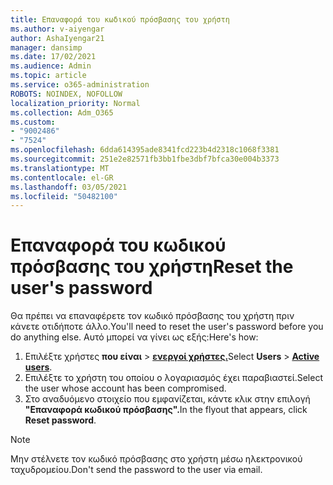 ```yaml
---
title: Επαναφορά του κωδικού πρόσβασης του χρήστη
ms.author: v-aiyengar
author: AshaIyengar21
manager: dansimp
ms.date: 17/02/2021
ms.audience: Admin
ms.topic: article
ms.service: o365-administration
ROBOTS: NOINDEX, NOFOLLOW
localization_priority: Normal
ms.collection: Adm_O365
ms.custom:
- "9002486"
- "7524"
ms.openlocfilehash: 6dda614395ade8341fcd223b4d2318c1068f3381
ms.sourcegitcommit: 251e2e82571fb3bb1fbe3dbf7bfca30e004b3373
ms.translationtype: MT
ms.contentlocale: el-GR
ms.lasthandoff: 03/05/2021
ms.locfileid: "50482100"
---
```

# <a name="reset-the-users-password"></a><span data-ttu-id="6ccfe-102">Επαναφορά του κωδικού πρόσβασης του χρήστη</span><span class="sxs-lookup"><span data-stu-id="6ccfe-102">Reset the user's password</span></span>

<span data-ttu-id="6ccfe-103">Θα πρέπει να επαναφέρετε τον κωδικό πρόσβασης του χρήστη πριν κάνετε οτιδήποτε άλλο.</span><span class="sxs-lookup"><span data-stu-id="6ccfe-103">You'll need to reset the user's password before you do anything else.</span></span> <span data-ttu-id="6ccfe-104">Αυτό μπορεί να γίνει ως εξής:</span><span class="sxs-lookup"><span data-stu-id="6ccfe-104">Here's how:</span></span>

1. <span data-ttu-id="6ccfe-105">Επιλέξτε χρήστες **που είναι**  >  **[ενεργοί χρήστες.](https://go.microsoft.com/fwlink/p/?linkid=834822)**</span><span class="sxs-lookup"><span data-stu-id="6ccfe-105">Select **Users** > **[Active users](https://go.microsoft.com/fwlink/p/?linkid=834822)**.</span></span>
1. <span data-ttu-id="6ccfe-106">Επιλέξτε το χρήστη του οποίου ο λογαριασμός έχει παραβιαστεί.</span><span class="sxs-lookup"><span data-stu-id="6ccfe-106">Select the user whose account has been compromised.</span></span>
1. <span data-ttu-id="6ccfe-107">Στο αναδυόμενο στοιχείο που εμφανίζεται, κάντε κλικ στην επιλογή **"Επαναφορά κωδικού πρόσβασης".**</span><span class="sxs-lookup"><span data-stu-id="6ccfe-107">In the flyout that appears, click **Reset password**.</span></span>

> [!NOTE]
> <span data-ttu-id="6ccfe-108">Μην στέλνετε τον κωδικό πρόσβασης στο χρήστη μέσω ηλεκτρονικού ταχυδρομείου.</span><span class="sxs-lookup"><span data-stu-id="6ccfe-108">Don't send the password to the user via email.</span></span>
